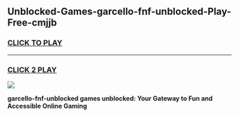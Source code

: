 
## Unblocked-Games-garcello-fnf-unblocked-Play-Free-cmjjb
<h3>
<a href="https://premium76.site?title=garcello-fnf-unblocked&ref=20M">CLICK TO PLAY</a></h3>
<hr>

<h3>
<a href="https://premium76.site?title=garcello-fnf-unblocked&ref=20M">CLICK 2 PLAY</a>
  
</h3>

<a href="https://premium76.site?title=garcello-fnf-unblocked&ref=19M"><img src="https://clearcache.store/games.png"></a>


**garcello-fnf-unblocked games unblocked: Your Gateway to Fun and Accessible Online Gaming**
